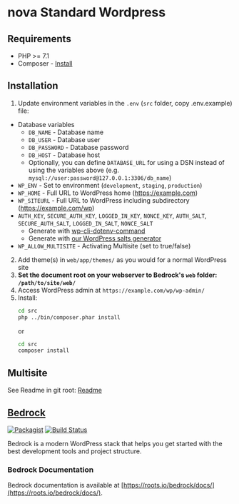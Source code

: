 # nova Standard Wordpress

## Requirements

* PHP >= 7.1
* Composer - [Install](https://getcomposer.org/doc/00-intro.md#installation-linux-unix-osx)

## Installation

1. Update environment variables in the `.env` (`src` folder, copy .env.example) file:
  * Database variables
    * `DB_NAME` - Database name
    * `DB_USER` - Database user
    * `DB_PASSWORD` - Database password
    * `DB_HOST` - Database host
    * Optionally, you can define `DATABASE_URL` for using a DSN instead of using the variables above (e.g. `mysql://user:password@127.0.0.1:3306/db_name`)
  * `WP_ENV` - Set to environment (`development`, `staging`, `production`)
  * `WP_HOME` - Full URL to WordPress home (https://example.com)
  * `WP_SITEURL` - Full URL to WordPress including subdirectory (https://example.com/wp)
  * `AUTH_KEY`, `SECURE_AUTH_KEY`, `LOGGED_IN_KEY`, `NONCE_KEY`, `AUTH_SALT`, `SECURE_AUTH_SALT`, `LOGGED_IN_SALT`, `NONCE_SALT`
    * Generate with [wp-cli-dotenv-command](https://github.com/aaemnnosttv/wp-cli-dotenv-command)
    * Generate with [our WordPress salts generator](https://roots.io/salts.html)
  * `WP_ALLOW_MULTISITE` - Activating Multisite (set to true/false)
2. Add theme(s) in `web/app/themes/` as you would for a normal WordPress site
3. **Set the document root on your webserver to Bedrock's `web` folder: `/path/to/site/web/`**
4. Access WordPress admin at `https://example.com/wp/wp-admin/`
5. Install:
    ```sh
    cd src
    php ../bin/composer.phar install
    ```
    or
    ```sh
    cd src
    composer install
    ```


## Multisite
See Readme in git root: [Readme](https://bitbucket.org/codekunst/standard-wp/src/master/README.md)

## [Bedrock](https://roots.io/bedrock/)
[![Packagist](https://img.shields.io/packagist/v/roots/bedrock.svg?style=flat-square)](https://packagist.org/packages/roots/bedrock)
[![Build Status](https://img.shields.io/travis/roots/bedrock.svg?style=flat-square)](https://travis-ci.org/roots/bedrock)

Bedrock is a modern WordPress stack that helps you get started with the best development tools and project structure.

### Bedrock Documentation

Bedrock documentation is available at [https://roots.io/bedrock/docs/](https://roots.io/bedrock/docs/).
